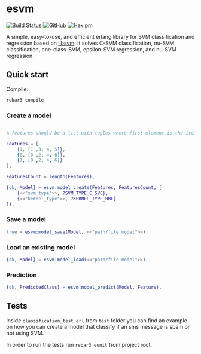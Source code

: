esvm
================

[![Build Status](https://travis-ci.com/silviucpp/esvm.svg?branch=master)](https://travis-ci.com/github/silviucpp/esvm)
[![GitHub](https://img.shields.io/github/license/silviucpp/esvm)](https://github.com/silviucpp/esvm/blob/master/LICENSE)
[![Hex.pm](https://img.shields.io/hexpm/v/esvm)](https://hex.pm/packages/esvm)

A simple, easy-to-use, and efficient erlang library for SVM classification and regression based on [libsvm](https://github.com/cjlin1/libsvm). It solves C-SVM classification, nu-SVM
classification, one-class-SVM, epsilon-SVM regression, and nu-SVM regression. 

Quick start
-----------

Compile:

```sh
rebar3 compile
```

### Create a model

```erlang

% features should be a list with tuples where first element is the item class and the second one the feature vector.

Features = [
    {1, [1 ,3, 4, 5]},
    {0, [0 ,2, 4, 6]},
    {1, [0 ,2, 4, 6]}
],

FeaturesCount = length(Features),

{ok, Model} = esvm:model_create(Features, FeaturesCount, [
    {<<"svm_type">>, ?SVM_TYPE_C_SVC},
    {<<"kernel_type">>, ?KERNEL_TYPE_RBF}
]).
```

### Save a model

```erl
true = esvm:model_save(Model, <<"path/file.model">>).
```

### Load an existing model

```erl
{ok, Model} = esvm:model_load(<<"path/file.model">>).
```

### Prediction

```erl
{ok, PredictedClass} = esvm:model_predict(Model, Feature).
```

Tests
------------

Inside `classification_test.erl` from `test` folder you can find an example on how you can create a model that classify if 
an sms message is spam or not using SVM.

In order to run the tests run `rebar3 eunit` from project root.


